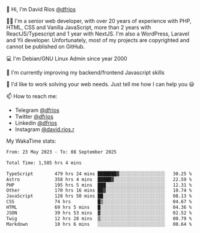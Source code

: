 👋 Hi, I'm David Rios [@dfrios](https://github.com/dfrios)

👨‍💻 I'm a senior web developer, with over 20 years of experience with PHP, HTML, CSS and Vanilla JavaScript, more than 2 years with ReactJS/Typescript and 1 year with NextJS. I'm also a WordPress, Laravel and Yii developer. Unfortunately, most of my projects are copyrighted and cannot be published on GitHub.

💻 I'm Debian/GNU Linux Admin since year 2000

🌱 I'm currently improving my backend/frontend Javascript skills

💞️ I'd like to work solving your web needs. Just tell me how I can help you 😃

📫 How to reach me:
* Telegram [@dfrios](https://t.me/dfrios)
* Twitter [@dfrios](https://twitter.com/dfrios)
* Linkedin [@dfrios](https://linkedin.com/in/dfrios)
* Instagram [@david.rios.r](https://instagram.com/david.rios.r)



My WakaTime stats:
<!--START_SECTION:waka-->

```txt
From: 23 May 2023 - To: 08 September 2025

Total Time: 1,585 hrs 4 mins

TypeScript        479 hrs 24 mins ███████▓░░░░░░░░░░░░░░░░░   30.25 %
Astro             358 hrs 4 mins  █████▓░░░░░░░░░░░░░░░░░░░   22.59 %
PHP               195 hrs 5 mins  ███░░░░░░░░░░░░░░░░░░░░░░   12.31 %
Other             170 hrs 16 mins ██▓░░░░░░░░░░░░░░░░░░░░░░   10.74 %
JavaScript        128 hrs 50 mins ██░░░░░░░░░░░░░░░░░░░░░░░   08.13 %
CSS               74 hrs          █▒░░░░░░░░░░░░░░░░░░░░░░░   04.67 %
HTML              69 hrs 5 mins   █░░░░░░░░░░░░░░░░░░░░░░░░   04.36 %
JSON              39 hrs 53 mins  ▓░░░░░░░░░░░░░░░░░░░░░░░░   02.52 %
Twig              12 hrs 28 mins  ▒░░░░░░░░░░░░░░░░░░░░░░░░   00.79 %
Markdown          10 hrs 6 mins   ░░░░░░░░░░░░░░░░░░░░░░░░░   00.64 %
```

<!--END_SECTION:waka-->
